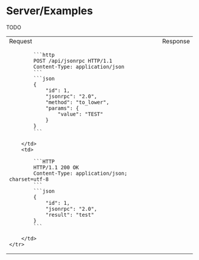 # Server/Examples

TODO

<table>
    <tr>
        <td>
            Request
        </td>
        <td>
            Response
        </td>
    </tr>
    <tr>
        <td>

            ```http
            POST /api/jsonrpc HTTP/1.1
            Content-Type: application/json
            ```
            ```json
            {
                "id": 1,
                "jsonrpc": "2.0",
                "method": "to_lower",
                "params": {
                    "value": "TEST"
                }
            }
            ```

        </td>
        <td>

            ```HTTP
            HTTP/1.1 200 OK
            Content-Type: application/json; charset=utf-8
            ```
            ```json
            {
                "id": 1,
                "jsonrpc": "2.0",
                "result": "test"
            }
            ```

        </td>
    </tr>
</table>